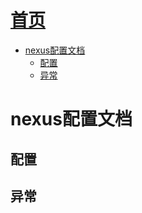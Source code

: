 [首页](../README.md)
=====
<!-- TOC -->

- [nexus配置文档](#nexus配置文档)
    - [配置](#配置)
    - [异常](#异常)

<!-- /TOC -->

# nexus配置文档

## 配置

## 异常